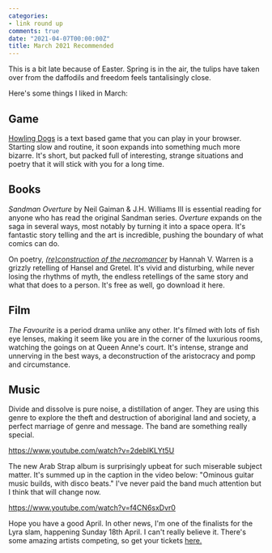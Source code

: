 ```yaml
---
categories:
- link round up
comments: true
date: "2021-04-07T00:00:00Z"
title: March 2021 Recommended
---
```


This is a bit late because of Easter. Spring is in the air, the tulips have taken over from the daffodils and freedom feels tantalisingly close.

Here's some things I liked in March:

<!--more-->

## Game

[Howling Dogs](http://slimedaughter.com/games/twine/howlingdogs/) is a text based game that you can play in your browser. Starting slow and routine, it soon expands into something much more bizarre. It's short, but packed full of interesting, strange situations and poetry that it will stick with you for a long time.

## Books

*Sandman Overture* by Neil Gaiman & J.H. Williams III is essential reading for anyone who has read the original Sandman series. *Overture* expands on the saga in several ways, most notably by turning it into a space opera. It's fantastic story telling and the art is incredible, pushing the boundary of what comics can do.

On poetry, [*(re)construction of the necromancer*](http://www.sundresspublications.com/echaps.html) by Hannah V. Warren is a grizzly retelling of Hansel and Gretel. It's vivid and disturbing, while never losing the rhythms of myth, the endless retellings of the same story and what that does to a person. It's free as well, go download it here.

## Film

*The Favourite* is a period drama unlike any other. It's filmed with lots of fish eye lenses, making it seem like you are in the corner of the luxurious rooms, watching the goings on at Queen Anne's court. It's intense, strange and unnerving in the best ways, a deconstruction of the aristocracy and pomp and circumstance.

## Music

Divide and dissolve is pure noise, a distillation of anger. They are using this genre to explore the theft and destruction of aboriginal land and society, a perfect marriage of genre and message. The band are something really special.

https://www.youtube.com/watch?v=2debIKLYt5U

The new Arab Strap album is surprisingly upbeat for such miserable subject matter. It's summed up in the caption in the video below: "Ominous guitar music builds, with disco beats." I've never paid the band much attention but I think that will change now.

https://www.youtube.com/watch?v=f4CN6sxDvr0

Hope you have a good April. In other news, I'm one of the finalists for the Lyra slam, happening Sunday 18th April. I can't really believe it. There's some amazing artists competing, so get your tickets [here.](https://www.lyrafest.com/)
